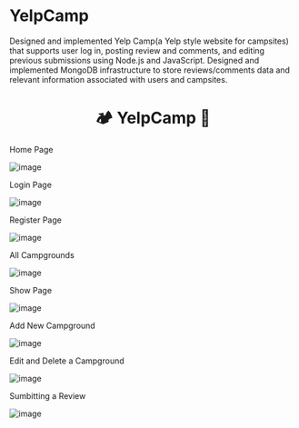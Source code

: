 # YelpCamp
Designed and implemented Yelp Camp(a Yelp style website for campsites) that supports user log in, posting review and comments, and editing previous submissions using Node.js and JavaScript. Designed and implemented MongoDB infrastructure to store reviews/comments data and relevant information associated with users and campsites.
<div align="center">
  <h1>🏕️ YelpCamp 🌲</h1>
</div>
 
 
Home Page

![image](https://user-images.githubusercontent.com/83879728/186590636-855b2a96-1681-4673-a574-faeba6d3f969.png)


Login Page

![image](https://user-images.githubusercontent.com/83879728/186590895-e095d050-72fd-4dcb-9ffc-eff1671142f6.png)


Register Page

![image](https://user-images.githubusercontent.com/83879728/186592427-09e3089b-e485-4a4f-a8a7-f6a1d8290909.png)


All Campgrounds

![image](https://user-images.githubusercontent.com/83879728/186592967-b3d6a0ea-e909-47bf-8d0a-02230acd62bd.png)


Show Page

![image](https://user-images.githubusercontent.com/83879728/186591053-48cdc5e8-1934-431e-baf2-47b7fb0e30c1.png)


Add New Campground

![image](https://user-images.githubusercontent.com/83879728/186590914-c51d707d-fb68-4ee0-8c90-948e2954c8e3.png)


Edit and Delete a Campground

![image](https://user-images.githubusercontent.com/83879728/186591972-817e9784-3608-4ee7-88a2-22077e8f5f87.png)


Sumbitting a Review

![image](https://user-images.githubusercontent.com/83879728/186592397-d1a1afc6-2a0d-4f69-b291-8eaac16c02a0.png)





